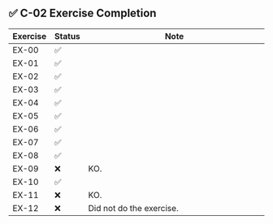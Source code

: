 ## ✅ C-02 Exercise Completion

| Exercise  | Status | Note |
| ----- | - | - |
| EX-00 | ✅ | <img width="441" height="1"> |
| EX-01 | ✅ | |
| EX-02 | ✅ | |
| EX-03 | ✅ | |
| EX-04 | ✅ | |
| EX-05 | ✅ | |
| EX-06 | ✅ | |
| EX-07 | ✅ | |
| EX-08 | ✅ | |
| EX-09 | ❌ | KO. |
| EX-10 | ✅ | |
| EX-11 | ❌ | KO. |
| EX-12 | ❌ | Did not do the exercise. |
